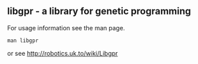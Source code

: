 libgpr - a library for genetic programming
------------------------------------------

For usage information see the man page.

    man libgpr

or see http://robotics.uk.to/wiki/Libgpr
